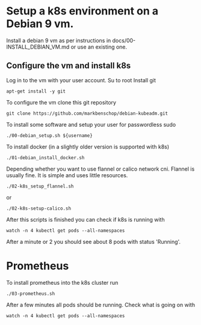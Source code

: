 # Setup a k8s environment on a Debian 9 vm.

Install a debian 9 vm as per instructions in docs/00-INSTALL_DEBIAN_VM.md or use an existing one.


## Configure the vm and install k8s
Log in to the vm with your user account.
Su to root
Install git

    apt-get install -y git

To configure the vm clone this git repository

    git clone https://github.com/markbenschop/debian-kubeadm.git


To install some software and setup your user for passwordless sudo

    ./00-debian_setup.sh ${username}

To install docker (in a slightly older version is supported with k8s)

    ./01-debian_install_docker.sh



Depending whether you want to use flannel or calico network cni.
Flannel is usually fine. It is simple and uses little resources.

    ./02-k8s_setup_flannel.sh
 
or

    ./02-k8s-setup-calico.sh


After this scripts is finished you can check if k8s is running with  

    watch -n 4 kubectl get pods --all-namespaces
  
After a minute or 2 you should see about 8 pods with status 'Running'.

# Prometheus

To install prometheus into the k8s cluster run 

    ./03-prometheus.sh

After a few minutes all pods should be running. Check what is going on with 

    watch -n 4 kubectl get pods --all-namespaces


